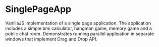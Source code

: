 # SinglePageApp
VanillaJS implementation of a single page application. The application includes a simple bmi calculator, hangman game, memory game  and a public chat room. Demonstrates running parallel application in separate windows that implement Drag and Drop API.
